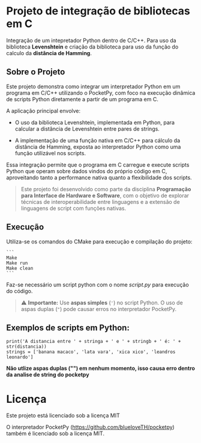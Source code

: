 # Projeto de integração de bibliotecas em C
Integração de um intepretador Python dentro de C/C++. Para uso da biblioteca **Levenshtein** e criação da biblioteca para uso da função 
do calculo da **distância de Hamming**.

## Sobre o Projeto
Este projeto demonstra como integrar um interpretador Python em um programa em C/C++ utilizando o PocketPy, com foco na execução dinâmica de scripts Python diretamente a partir de um programa em C.

A aplicação principal envolve:

* O uso da biblioteca Levenshtein, implementada em Python, para calcular a distância de Levenshtein entre pares de strings.

* A implementação de uma função nativa em C/C++ para cálculo da distância de Hamming, exposta ao interpretador Python como uma função utilizável nos scripts.

Essa integração permite que o programa em C carregue e execute scripts Python que operam sobre dados vindos do próprio código em C, aproveitando tanto a performance nativa quanto a flexibilidade dos scripts.

>Este projeto foi desenvolvido como parte da disciplina **Programação para Interface de Hardware e Software**, com o objetivo de explorar técnicas de
>interoperabilidade entre linguagens e a extensão de linguagens de script com funções nativas.

## Execução

Utiliza-se os comandos do CMake para execução e compilação do projeto:

    ```
    Make
    Make run
    Make clean
    ```

Faz-se necessário um script python com o nome *script.py* para execução do código.


>⚠️ **Importante:**
>Use **aspas simples** (`'`) no script Python. O uso de aspas duplas (`"`) pode causar erros no interpretador PocketPy.

## Exemplos de scripts em Python:
```
print('A distancia entre ' + stringa + ' e ' + stringb + ' é: ' + str(distancia))
strings = ['banana macaco', 'lata vara', 'xica xico', 'leandros leonardo']
```

**Não utlize aspas duplas ("") em nenhum momento, isso causa erro dentro da analise de string do pocketpy**

# Licença

Este projeto está licenciado sob a licença MIT

O interpretador PocketPy (https://github.com/blueloveTH/pocketpy) também é licenciado sob a licença MIT.
